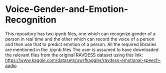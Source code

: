 # Voice-Gender-and-Emotion-Recognition
This repository has two ipynb files, one which can recognize gender of a person in real time and the other which can record the voice of a person and then use that to predict emotion of a person. 
All the required libraries are mentioned in the .ipynb files
The user is assumed to have downloaded the relevant files from the original RAVDESS dataset using this link: https://www.kaggle.com/datasets/uwrfkaggler/ravdess-emotional-speech-audio

